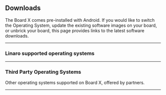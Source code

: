 ## Downloads

The Board X comes pre-installed with Android. If you would like to switch the Operating System, update the existing software images on your board, or unbrick your board, this page provides links to the latest software downloads.

***

### Linaro supported operating systems


***

### Third Party Operating Systems

Other operating systems supported on Board X, offered by partners.


***
